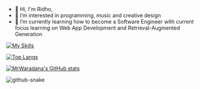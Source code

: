 - 👋 Hi, I'm Ridho,
- 👀 I’m interested in programming, music and creative design
- 🌱 I’m currently learning how to become a Software Engineer with current focus learning on Web App Development and Retrieval-Augmented Generation


<!---
MrWaradana/MrWaradana is a ✨ special ✨ repository because its `README.md` (this file) appears on your GitHub profile.
You can click the Preview link to take a look at your changes.
--->

<!-- <p align="center">
  <a href="https://skillicons.dev">
    <img src="https://skillicons.dev/icons?i=figma,tailwind,nextjs,ts,javascript,laravel,vscode,py" />
  </a>
</p> -->
[![My Skills](https://skillicons.dev/icons?i=figma,tailwind,nextjs,ts,js,laravel,vscode,py)](#)

[![Top Langs](https://github-readme-stats.vercel.app/api/top-langs/?username=MrWaradana&count_private=true&layout=compact&show_icons=true&theme=dark#gh-dark-mode-only&hide=ruby,shell)](https://github.com/anuraghazra/github-readme-stats)

[![MrWaradana's GitHub stats](https://github-readme-stats.vercel.app/api?username=MrWaradana&count_private=true&hide=prs,issues,contribs&show_icons=true&theme=dark#gh-dark-mode-only)
](https://github.com/anuraghazra/github-readme-stats)


<picture>
  <source media="(prefers-color-scheme: dark)" srcset="https://raw.githubusercontent.com/MrWaradana/MrWaradana/output/github-snake-dark.svg" />
  <source media="(prefers-color-scheme: light)" srcset="https://raw.githubusercontent.com/tobiasmeyhoefer/tobiasmeyhoefer/output/github-snake.svg" />
  <img alt="github-snake" src="https://raw.githubusercontent.com/tobiasmeyhoefer/tobiasmeyhoefer/output/github-snake.svg" />
</picture>

